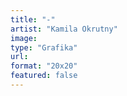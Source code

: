 ```yaml
---
title: "-"
artist: "Kamila Okrutny"
image:
type: "Grafika"
url:
format: "20x20"
featured: false
---
```

